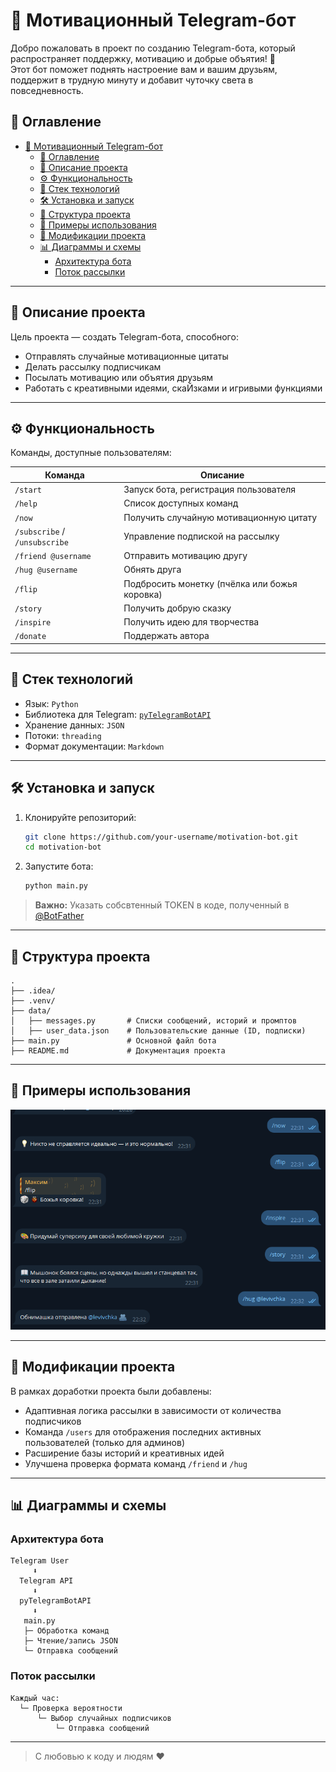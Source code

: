 
# 💬 Мотивационный Telegram-бот

Добро пожаловать в проект по созданию Telegram-бота, который распространяет поддержку, мотивацию и добрые объятия! 🤗  
Этот бот поможет поднять настроение вам и вашим друзьям, поддержит в трудную минуту и добавит чуточку света в повседневность.

## 📌 Оглавление

- [💬 Мотивационный Telegram-бот](#-мотивационный-telegram-бот)
  - [📌 Оглавление](#-оглавление)
  - [🧠 Описание проекта](#-описание-проекта)
  - [⚙️ Функциональность](#️-функциональность)
  - [🧰 Стек технологий](#-стек-технологий)
  - [🛠 Установка и запуск](#-установка-и-запуск)
  - [📁 Структура проекта](#-структура-проекта)
  - [💬 Примеры использования](#-примеры-использования)
  - [🧪 Модификации проекта](#-модификации-проекта)
  - [📊 Диаграммы и схемы](#-диаграммы-и-схемы)
    - [Архитектура бота](#архитектура-бота)
    - [Поток рассылки](#поток-рассылки)

---

## 🧠 Описание проекта

Цель проекта — создать Telegram-бота, способного:

- Отправлять случайные мотивационные цитаты
- Делать рассылку подписчикам
- Посылать мотивацию или объятия друзьям
- Работать с креативными идеями, скаЙзками и игривыми функциями

---

## ⚙️ Функциональность

Команды, доступные пользователям:

| Команда | Описание |
|--------|----------|
| `/start` | Запуск бота, регистрация пользователя |
| `/help` | Список доступных команд |
| `/now` | Получить случайную мотивационную цитату |
| `/subscribe` / `/unsubscribe` | Управление подпиской на рассылку |
| `/friend @username` | Отправить мотивацию другу |
| `/hug @username` | Обнять друга |
| `/flip` | Подбросить монетку (пчёлка или божья коровка) |
| `/story` | Получить добрую сказку |
| `/inspire` | Получить идею для творчества |
| `/donate` | Поддержать автора |

---

## 🧰 Стек технологий

- Язык: `Python`
- Библиотека для Telegram: [`pyTelegramBotAPI`](https://pypi.org/project/pyTelegramBotAPI/)
- Хранение данных: `JSON`
- Потоки: `threading`
- Формат документации: `Markdown`

---

## 🛠 Установка и запуск

1. Клонируйте репозиторий:
   ```bash
   git clone https://github.com/your-username/motivation-bot.git
   cd motivation-bot
   ```


3. Запустите бота:
   ```bash
   python main.py
   ```

> **Важно:** Указать собсвтенный TOKEN в коде, полученный в [@BotFather](https://t.me/BotFather)

---

## 📁 Структура проекта

```
.
├── .idea/
├── .venv/
├── data/
│   ├── messages.py       # Списки сообщений, историй и промптов
│   ├── user_data.json    # Пользовательские данные (ID, подписки)
├── main.py               # Основной файл бота
├── README.md             # Документация проекта
```

---

## 💬 Примеры использования

![img.png](img.png)

---

## 🧪 Модификации проекта

В рамках доработки проекта были добавлены:

- Адаптивная логика рассылки в зависимости от количества подписчиков
- Команда `/users` для отображения последних активных пользователей (только для админов)
- Расширение базы историй и креативных идей
- Улучшена проверка формата команд `/friend` и `/hug`

---

## 📊 Диаграммы и схемы

### Архитектура бота

```
Telegram User
     ⬇️
  Telegram API
     ⬇️
  pyTelegramBotAPI
     ⬇️
   main.py
   ├─ Обработка команд
   ├─ Чтение/запись JSON
   └─ Отправка сообщений
```

### Поток рассылки

```
Каждый час:
  └─ Проверка вероятности
      └─ Выбор случайных подписчиков
          └─ Отправка сообщений
```

---


> С любовью к коду и людям ❤️
